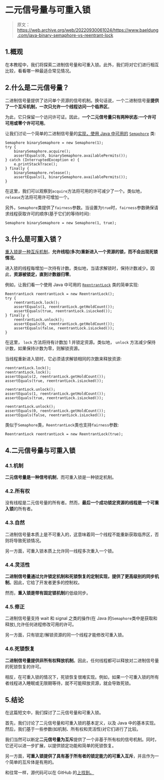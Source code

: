 # 二元信号量与可重入锁

> 原文：<https://web.archive.org/web/20220930061024/https://www.baeldung.com/java-binary-semaphore-vs-reentrant-lock>

## 1.概观

在本教程中，我们将探索二进制信号量和可重入锁。此外，我们将对它们进行相互比较，看看哪一种最适合常见情况。

## 2.什么是二元信号量？

二进制信号量提供了访问单个资源的信号机制。换句话说，一个二进制信号量**提供了一个互斥机制，一次只允许一个线程访问一个临界区**。

为此，它只保留一个访问许可证。因此，**一个二元信号量只有两种状态:一个许可可用或零个许可可用**。

让我们讨论一个简单的二进制信号量的[实现，使用 Java 中可用的](/web/20220627182628/https://www.baeldung.com/java-semaphore#mutex) [`Semaphore`](https://web.archive.org/web/20220627182628/https://docs.oracle.com/en/java/javase/11/docs/api/java.base/java/util/concurrent/Semaphore.html) 类:

```
Semaphore binarySemaphore = new Semaphore(1);
try {
    binarySemaphore.acquire();
    assertEquals(0, binarySemaphore.availablePermits());
} catch (InterruptedException e) {
    e.printStackTrace();
} finally {
    binarySemaphore.release();
    assertEquals(1, binarySemaphore.availablePermits());
}
```

在这里，我们可以观察到`acquire`方法将可用的许可减少了一个。类似地，`release`方法将可用许可增加一个。

另外，`Semaphore`类提供了`fairness`参数。当设置为`true`时，`fairness`参数确保请求线程获取许可的顺序(基于它们的等待时间):

```
Semaphore binarySemaphore = new Semaphore(1, true);
```

## 3.什么是可重入锁？

[重入锁是一种互斥机制](/web/20220627182628/https://www.baeldung.com/java-concurrent-locks#lock-implementations)，**允许线程(多次)重新进入一个资源的锁，而不会出现死锁情况**。

进入锁的线程每增加一次持有计数。类似地，当请求解锁时，保持计数减少。因此，**资源被锁定，直到计数器归零**。

例如，让我们看一个使用 Java 中可用的 [`ReentrantLock`](https://web.archive.org/web/20220627182628/https://docs.oracle.com/en/java/javase/11/docs/api/java.base/java/util/concurrent/locks/ReentrantLock.html) 类的简单实现:

```
ReentrantLock reentrantLock = new ReentrantLock();
try {
    reentrantLock.lock();
    assertEquals(1, reentrantLock.getHoldCount());
    assertEquals(true, reentrantLock.isLocked());
} finally {
    reentrantLock.unlock();
    assertEquals(0, reentrantLock.getHoldCount());
    assertEquals(false, reentrantLock.isLocked());
}
```

在这里， `lock` 方法将持有计数加 1 并锁定资源。类似地， `unlock` 方法减少保持计数，如果保持计数为零，则解锁资源。

当线程重新进入锁时，它必须请求解锁相同的次数来释放资源:

```
reentrantLock.lock();
reentrantLock.lock();
assertEquals(2, reentrantLock.getHoldCount());
assertEquals(true, reentrantLock.isLocked());

reentrantLock.unlock();
assertEquals(1, reentrantLock.getHoldCount());
assertEquals(true, reentrantLock.isLocked());

reentrantLock.unlock();
assertEquals(0, reentrantLock.getHoldCount());
assertEquals(false, reentrantLock.isLocked());
```

类似于`Semaphore`类，`ReentrantLock`类也支持`fairness`参数:

```
ReentrantLock reentrantLock = new ReentrantLock(true);
```

## 4.二元信号量与可重入锁

### 4.1.机制

**二元信号量是一种信号机制**，而可重入锁是一种锁定机制。

### 4.2.所有权

没有线程是二元信号量的所有者。然而，**最后一个成功锁定资源的线程是一个可重入锁**的所有者。

### 4.3.自然

二进制信号量本质上是不可重入的，这意味着同一个线程不能重新获取临界区，否则将导致死锁情况。

另一方面，可重入锁本质上允许同一线程多次重入一个锁。

### 4.4.灵活性

**二进制信号量通过允许锁定机制和死锁恢复的定制实现，提供了更高级别的同步机制**。因此，它给了开发者更多的控制权。

然而，**重入锁是带有固定锁机制**的低级同步。

### 4.5.修正

二进制信号量支持 wait 和 signal 之类的操作(在 Java 的`Semaphore`类中是获取和释放),允许任何进程修改可用的许可。

另一方面，只有锁定/解锁资源的同一个线程才能修改可重入锁。

### 4.6.死锁恢复

**二进制信号量提供非所有权释放机制**。因此，任何线程都可以释放对二进制信号量的死锁恢复的许可。

相反，在可重入锁的情况下，死锁恢复很难实现。例如，如果一个可重入锁的所有者线程进入睡眠或无限期等待，就不可能释放资源，就会导致死锁。

## 5.结论

在这篇短文中，我们探讨了二元信号量和可重入锁。

首先，我们讨论了二元信号量和可重入锁的基本定义，以及 Java 中的基本实现。然后，我们基于一些参数(如机制、所有权和灵活性)对它们进行了比较。

我们当然可以断定**二元信号量为互斥**提供了一个非基于所有权的信号机制。同时，它还可以进一步扩展，以提供锁定功能和简单的死锁恢复。

另一方面，**可重入锁提供了具有基于所有者的锁定能力的可重入互斥**，并且作为一个简单的互斥体是有用的。

和往常一样，源代码可以在 GitHub 的[上找到。](https://web.archive.org/web/20220627182628/https://github.com/eugenp/tutorials/tree/master/core-java-modules/core-java-concurrency-advanced-4)
